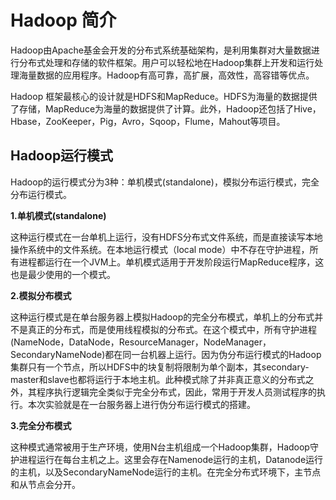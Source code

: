 # Hadoop 简介

Hadoop由Apache基金会开发的分布式系统基础架构，是利用集群对大量数据进行分布式处理和存储的软件框架。用户可以轻松地在Hadoop集群上开发和运行处理海量数据的应用程序。Hadoop有高可靠，高扩展，高效性，高容错等优点。

Hadoop 框架最核心的设计就是HDFS和MapReduce。HDFS为海量的数据提供了存储，MapReduce为海量的数据提供了计算。此外，Hadoop还包括了Hive，Hbase，ZooKeeper，Pig，Avro，Sqoop，Flume，Mahout等项目。



## Hadoop运行模式

Hadoop的运行模式分为3种：单机模式(standalone)，模拟分布运行模式，完全分布运行模式。

**1.单机模式(standalone)**

这种运行模式在一台单机上运行，没有HDFS分布式文件系统，而是直接读写本地操作系统中的文件系统。在本地运行模式（local mode）中不存在守护进程，所有进程都运行在一个JVM上。单机模式适用于开发阶段运行MapReduce程序，这也是最少使用的一个模式。

**2.模拟分布模式**

这种运行模式是在单台服务器上模拟Hadoop的完全分布模式，单机上的分布式并不是真正的分布式，而是使用线程模拟的分布式。在这个模式中，所有守护进程(NameNode，DataNode，ResourceManager，NodeManager，SecondaryNameNode)都在同一台机器上运行。因为伪分布运行模式的Hadoop集群只有一个节点，所以HDFS中的块复制将限制为单个副本，其secondary-master和slave也都将运行于本地主机。此种模式除了并非真正意义的分布式之外，其程序执行逻辑完全类似于完全分布式，因此，常用于开发人员测试程序的执行。本次实验就是在一台服务器上进行伪分布运行模式的搭建。

**3.完全分布模式**

这种模式通常被用于生产环境，使用N台主机组成一个Hadoop集群，Hadoop守护进程运行在每台主机之上。这里会存在Namenode运行的主机，Datanode运行的主机，以及SecondaryNameNode运行的主机。在完全分布式环境下，主节点和从节点会分开。
